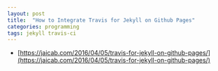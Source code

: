 ```yaml
---
layout: post
title:  "How to Integrate Travis for Jekyll on Github Pages"
categories: programming
tags: jekyll travis-ci
---
```


* [https://jaicab.com/2016/04/05/travis-for-jekyll-on-github-pages/](https://jaicab.com/2016/04/05/travis-for-jekyll-on-github-pages/)